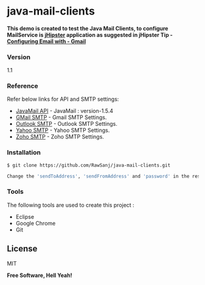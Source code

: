# java-mail-clients


#### This demo is created to test the Java Mail Clients, to configure MailService is [jHipster] application as suggested in jHipster Tip - [Configuring Email with - Gmail]

### Version
1.1

### Reference

Refer below links for API and SMTP settings:

* [JavaMail API] - JavaMail : version-1.5.4 
* [GMail SMTP] - Gmail SMTP Settings.
* [Outlook SMTP] - Outlook SMTP Settings.
* [Yahoo SMTP] - Yahoo SMTP Settings.
* [Zoho SMTP] - Zoho SMTP Settings.

### Installation

```sh
$ git clone https://github.com/RawSanj/java-mail-clients.git
```
```sh
Change the 'sendToAddress', 'sendFromAddress' and 'password' in the respective E-Mail client app and run as Java Application.
```

### Tools

The following tools are used to create this project :

* Eclipse
* Google Chrome
* Git

License
----

MIT


**Free Software, Hell Yeah!**

[//]: # (These are reference links used in the body of this note and get stripped out when the markdown processor does its job. There is no need to format nicely because it shouldn't be seen. Thanks SO - http://stackoverflow.com/questions/4823468/store-comments-in-markdown-syntax)

   [JavaMail API]: <http://www.oracle.com/technetwork/java/javamail/index.html>
   [GMail SMTP]: <https://support.google.com/a/answer/176600?hl=en>
   [Outlook SMTP]: <https://www.outlook-apps.com/outlook-com-pop-settings/>
   [Yahoo SMTP]: <http://www.serversmtp.com/en/smtp-yahoo>
   [Zoho SMTP]: <https://www.zoho.com/mail/help/zoho-smtp.html>
   [jHipster]: <https://jhipster.github.io/>
   [Configuring Email with - Gmail]: <https://jhipster.github.io/tips/011_tip_configuring_email_in_jhipster.html>
